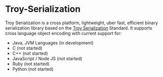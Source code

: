 # Troy-Serialization
Troy Serialization is a cross platform, lightweight, uber fast, efficient binary serialization library based on the [Troy Serialization](https://docs.google.com/document/d/1hk4uM8_i8ZAb3smQFcM6dKP8REH3ivORBcV8yDvftxo/edit?usp=sharing) Standard. It supports cross language object encoding with current support for:
- Java, JVM Languages  (in development)
- C                    (not started)
- C++                  (not started)
- JavaScript / Node JS (not started)
- Ruby                 (not started)
- Python               (not started)
